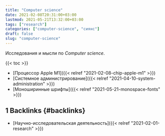 ```yaml
---
title: "Computer science"
date: 2021-02-08T20:31:00+03:00
lastmod: 2021-05-21T13:32:00+03:00
tags: ["research"]
categories: ["computer-science", "сиянс"]
draft: false
slug: "computer-science"
---
```


Исследования и мысли по _Computer science_.

<!--more-->

{{< toc >}}

-   [Процессор Apple M1]({{< relref "2021-02-08-chip-apple-m1" >}})
-   [Системное администрирование]({{< relref "2021-04-10-system-administration" >}})
-   [Моноширинные шрифты]({{< relref "2021-05-21-monospace-fonts" >}})


## <span class="section-num">1</span> Backlinks {#backlinks}

-   [Научно-исследовательская деятельность]({{< relref "2021-02-01-research" >}})
